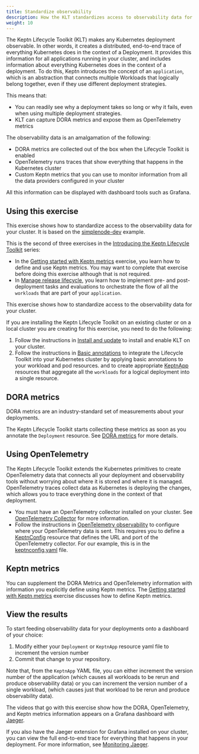 ```yaml
---
title: Standardize observability
description: How the KLT standardizes access to observability data for Kubernetes deployments
weight: 10
---
```


The Keptn Lifecycle Toolkit (KLT) makes any Kubernetes deployment observable.
In other words, it creates a distributed, end-to-end trace
of everything Kubernetes does in the context of a Deployment.
It provides this information
for all applications running in your cluster,
and includes information about
everything Kubernetes does in the context of a deployment.
To do this,
Keptn introduces the concept of an `application`,
which is an abstraction that connects multiple
Workloads that logically belong together,
even if they use different deployment strategies.

This means that:

- You can readily see why a deployment takes so long
  or why it fails, even when using multiple deployment strategies.
- KLT can capture DORA metrics and expose them as OpenTelemetry metrics

The observability data is an amalgamation of the following:

- DORA metrics are collected out of the box
  when the Lifecycle Toolkit is enabled
- OpenTelemetry runs traces that show
  everything that happens in the Kubernetes cluster
- Custom Keptn metrics that you can use to monitor
  information from all the data providers configured in your cluster

All this information can be displayed with dashboard tools
such as Grafana.

## Using this exercise

This exercise shows how to standardize access
to the observability data for your cluster.
It is based on the
[simplenode-dev](https://github.com/keptn-sandbox/klt-on-k3s-with-argocd)
example.

This is the second of three exercises in the
[Introducing the Keptn Lifecycle Toolkit](_index.md)
series:

- In the
  [Getting started with Keptn metrics](usecase_metrics.md)
  exercise, you learn how to define and use Keptn metrics.
  You may want to complete that exercise before doing this exercise
  although that is not required.
- In
  [Manage release lifecycle](usecase-orchestrate.md),
  you learn how to implement
  pre- and post-deployment tasks and evaluations
  to orchestrate the flow of all the `workloads`
  that are part of your `application`.

This exercise shows how to standardize access
to the observability data for your cluster.

If you are installing the Keptn Lifecycle Toolkit on an existing cluster
or on a local cluster you are creating for this exercise,
you need to do the following:

1. Follow the instructions in
   [Install and update](../install)
   to install and enable KLT on your cluster.
1. Follow the instructions in
   [Basic annotations](../../implementing/integrate/#basic-annotations)
   to integrate the Lifecycle Toolkit into your Kubernetes cluster
   by applying basic annotations
   to your workload and pod resources.
   and to create appropriate
   [KeptnApp](../../yaml-crd-ref/app.md)
   resources that aggregate
   all the `workloads` for a logical deployment into a single resource.

## DORA metrics

DORA metrics are an industry-standard set of measurements
about your deployments.

The Keptn Lifecycle Toolkit starts collecting these metrics
as soon as you annotate the `Deployment` resource.
See
[DORA metrics](../implementing/dora)
for more details.

## Using OpenTelemetry

The Keptn Lifecycle Toolkit extends the Kubernetes
primitives to create OpenTelemetry data
that connects all your deployment and observability tools
without worrying about where it is stored and where it is managed.
OpenTelemetry traces collect data as Kubernetes is deploying the changes,
which allows you to trace everything done in the context of that deployment.

- You must have an OpenTelemetry collector installed on your cluster.
  See
  [OpenTelemetry Collector](https://opentelemetry.io/docs/collector/)
  for more information.
- Follow the instructions in
  [OpenTelemetry observability](../implementing/otel.md)
  to configure where your OpenTelemetry data is sent.
  This requires you to define a [KeptnConfig](../yaml-crd-ref/config.md) resource
  that defines the URL and port of the OpenTelemetry collector.
  For our example, this is in the
  [keptnconfig.yaml](https://github.com/keptn-sandbox/klt-on-k3s-with-argocd/blob/main/setup/keptn/keptnconfig.yaml)
  file.

## Keptn metrics

You can supplement the DORA Metrics and OpenTelemetry information
with information you explicitly define using Keptn metrics.
The
[Getting started with Keptn metrics](usecase_metrics.md)
exercise discusses how to define Keptn metrics.

## View the results

To start feeding observability data for your deployments
onto a dashboard of your choice:

1. Modify either your `Deployment` or `KeptnApp` resource yaml file
   to increment the version number
1. Commit that change to your repository.

Note that, from the `KeptnApp` YAML file,
you can either increment the version number of the application
(which causes all workloads to be rerun and produce observability data)
or you can increment the version number of a single workload,
(which causes just that workload to be rerun and produce observability data).

The videos that go with this exercise show how the
DORA, OpenTelemetry, and Keptn metrics information
appears on a Grafana dashboard with
[Jaeger](https://grafana.com/docs/grafana-cloud/data-configuration/metrics/prometheus-config-examples/the-jaeger-authors-jaeger/).

If you also have the Jaeger extension for Grafana installed on your cluster,
you can view the full end-to-end trace for everything
that happens in your deployment.
For more information, see
[Monitoring Jaeger](https://www.jaegertracing.io/docs/1.45/monitoring/).
